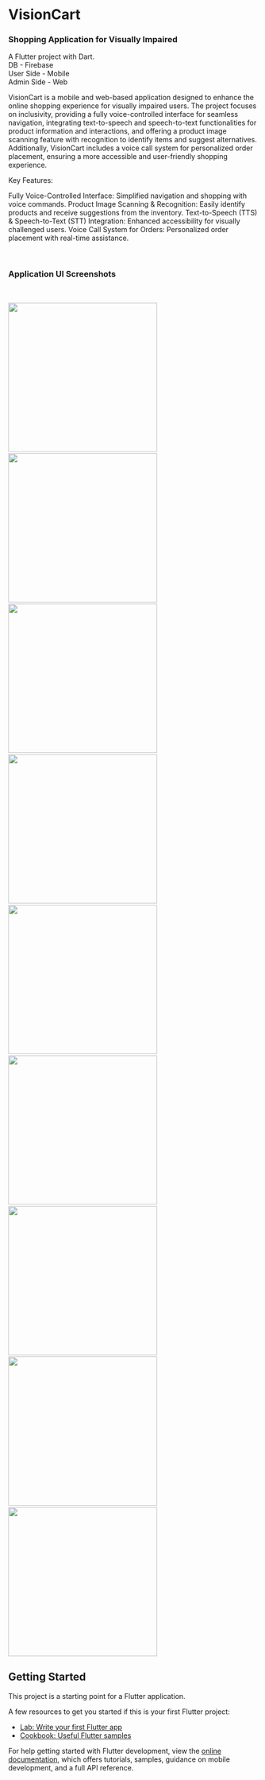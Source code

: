 # VisionCart
<h3>Shopping Application for Visually Impaired</h3>

A Flutter project with Dart. <br>
DB - Firebase <br>
User Side - Mobile <br>
Admin Side - Web <br>

VisionCart is a mobile and web-based application designed to enhance the online shopping experience for visually impaired users. The project focuses on inclusivity, providing a fully voice-controlled interface for seamless navigation, integrating text-to-speech and speech-to-text functionalities for product information and interactions, and offering a product image scanning feature with recognition to identify items and suggest alternatives. Additionally, VisionCart includes a voice call system for personalized order placement, ensuring a more accessible and user-friendly shopping experience.

Key Features:

Fully Voice-Controlled Interface: Simplified navigation and shopping with voice commands.
Product Image Scanning & Recognition: Easily identify products and receive suggestions from the inventory.
Text-to-Speech (TTS) & Speech-to-Text (STT) Integration: Enhanced accessibility for visually challenged users.
Voice Call System for Orders: Personalized order placement with real-time assistance. <br>

<br><h3>Application UI Screenshots</h3><br>

<p><img src="VisionCart Screenshots/Screenshot_1727934946.png" width="300"/>&ensp; &ensp;
<img src="VisionCart Screenshots/Screenshot_1727935000.png" width="300" />&ensp; &ensp;
<img src="VisionCart Screenshots/Screenshot_1727935006.png" width="300" />&ensp; &ensp;
<img src="VisionCart Screenshots/Screenshot_1727935089.png" width="300" />&ensp; &ensp;
<img src="VisionCart Screenshots/Screenshot_1727935054.png" width="300" />&ensp; &ensp;
<img src="VisionCart Screenshots/Screenshot_1727935081.png" width="300" />&ensp; &ensp;
<img src="VisionCart Screenshots/Screenshot 2024-10-03 113205.png" width="300" />&ensp; &ensp;
<img src="VisionCart Screenshots/Screenshot 2024-10-03 113233.png" width="300" />&ensp; &ensp;
<img src="VisionCart Screenshots/Screenshot 2024-10-03 113304.png" width="300" /></p>

## Getting Started

This project is a starting point for a Flutter application.

A few resources to get you started if this is your first Flutter project:

- [Lab: Write your first Flutter app](https://docs.flutter.dev/get-started/codelab)
- [Cookbook: Useful Flutter samples](https://docs.flutter.dev/cookbook)

For help getting started with Flutter development, view the
[online documentation](https://docs.flutter.dev/), which offers tutorials,
samples, guidance on mobile development, and a full API reference.
